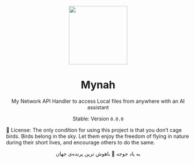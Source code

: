 <div align="center">

<img src="https://github.com/user-attachments/assets/b9cfd407-e3a5-4ff7-ab0e-c1cdd8d79871"  width=160 height=160  align="center">

# Mynah

My Network API Handler to access Local files from anywhere with an AI assistant

Stable: Version `0.0.0`
</div>

📜 License: The only condition for using this project is that you don’t cage birds. Birds belong in the sky. Let them enjoy the freedom of flying in nature during their short lives, and encourage others to do the same.

<div align="center">
به یاد جوجه 🖤 باهوش ترین پرنده‌ی جهان
</div>
